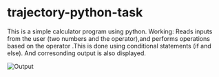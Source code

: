 # trajectory-python-task
This is a simple calculator program using python.
Working:
  Reads inputs from the user (two numbers and the operator),and performs operations based on the operator .This is done using conditional statements (if and else).
  And corresonding output is also displayed.
 
 ![Output](https://user-images.githubusercontent.com/119126948/205988999-4c885770-1f10-46ac-877d-e68358aa7d2c.png)
